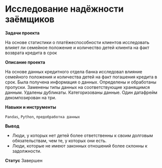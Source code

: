 # Исследование надёжности заёмщиков

**Задачи проекта**

На основе статистики о платёжеспособности клиентов исследовать влияет ли семейное положение и количество детей клиента на факт 
возврата кредита в срок

**Описание проекта**

На основе данных кредитного отдела банка исследовал влияние семейного положения и
количества детей на факт погашения кредита в срок. Была получена информация о
данных. Определены и обработаны пропуски. Заменены типы данных на соответствующие
хранящимся данным. Удалены дубликаты. Категоризованы данные. Один датафрейм декомпозирован на три.

**Навыки и инструменты**

`Pandas`, `Python`, `предобработка данных`

**Вывод**
* Люди, у которых нет детей более ответственны к своим долговым обязательствам, чем те, у которых они есть.
* Люди, которые не имеют законных отношений более склонны к задолжности.

**Статус**
Завершен
